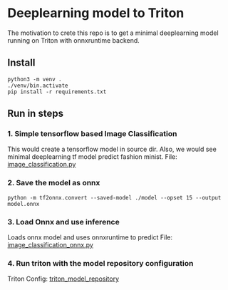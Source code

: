 # Deeplearning model to Triton

The motivation to crete this repo is to get a minimal deeplearning model running on Triton with onnxruntime backend.

## Install 

```shell
python3 -m venv .
./venv/bin.activate
pip install -r requirements.txt
```


## Run in steps

### 1. Simple tensorflow based Image Classification
This would create a tensorflow model in source dir.
Also, we would see minimal deeplearning tf model predict fashion minist.
File: [image_classification.py](image_classification.py)

### 2. Save the model as onnx
```shell
python -m tf2onnx.convert --saved-model ./model --opset 15 --output model.onnx
```

### 3. Load Onnx and use inference
Loads onnx model and uses onnxruntime to predict
File: [image_classification_onnx.py](image_classification_onnx.py)

### 4. Run triton with the model repository configuration
Triton Config: [triton_model_repository](./triton_model_repository)

